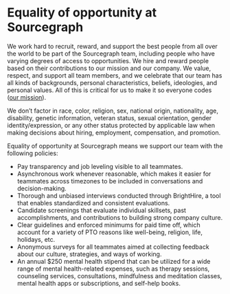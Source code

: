 # Equality of opportunity at Sourcegraph

We work hard to recruit, reward, and support the best people from all over the world to be part of the Sourcegraph team, including people who have varying degrees of access to opportunities. We hire and reward people based on their contributions to our mission and our company. We value, respect, and support all team members, and we celebrate that our team has all kinds of backgrounds, personal characteristics, beliefs, ideologies, and personal values. All of this is critical for us to make it so everyone codes ([our mission](../strategy-goals/strategy/index.md#mission)).

We don’t factor in race, color, religion, sex, national origin, nationality, age, disability, genetic information, veteran status, sexual orientation, gender identity/expression, or any other status protected by applicable law when making decisions about hiring, employment, compensation, and promotion.

Equality of opportunity at Sourcegraph means we support our team with the following policies:

- Pay transparency and job leveling visible to all teammates.
- Asynchronous work whenever reasonable, which makes it easier for teammates across timezones to be included in conversations and decision-making.
- Thorough and unbiased interviews conducted through BrightHire, a tool that enables standardized and consistent evaluations.
- Candidate screenings that evaluate individual skillsets, past accomplishments, and contributions to building strong company culture.
- Clear guidelines and enforced minimums for paid time off, which account for a variety of PTO reasons like well-being, religion, life, holidays, etc.
- Anonymous surveys for all teammates aimed at collecting feedback about our culture, strategies, and ways of working.
- An annual $250 mental health stipend that can be utilized for a wide range of mental health-related expenses, such as therapy sessions, counseling services, consultations, mindfulness and meditation classes, mental health apps or subscriptions, and self-help books.
